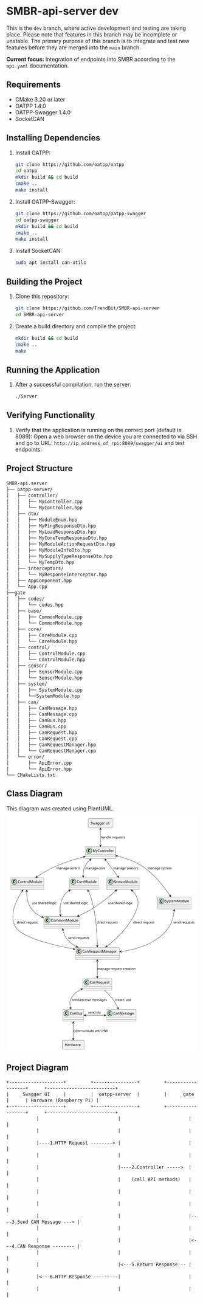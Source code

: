 # SMBR-api-server dev
This is the `dev` branch, where active development and testing are taking place. Please note that features in this branch may be incomplete or unstable. The primary purpose of this branch is to integrate and test new features before they are merged into the `main` branch.

**Current focus:** Integration of endpoints into SMBR according to the `api.yaml` documentation.

## Requirements
- CMake 3.20 or later
- OATPP 1.4.0
- OATPP-Swagger 1.4.0
- SocketCAN

## Installing Dependencies
1. Install OATPP:
    ```sh
    git clone https://github.com/oatpp/oatpp
    cd oatpp
    mkdir build && cd build
    cmake ..
    make install
    ```
2. Install OATPP-Swagger:
    ```sh
    git clone https://github.com/oatpp/oatpp-swagger
    cd oatpp-swagger
    mkdir build && cd build
    cmake ..
    make install
    ```
3. Install SocketCAN:
    ```sh
    sudo apt install can-utils
    ```

## Building the Project
1. Clone this repository:
    ```sh
    git clone https://github.com/TrendBit/SMBR-api-server
    cd SMBR-api-server
    ```
2. Create a build directory and compile the project:
    ```sh
    mkdir build && cd build
    cmake ..
    make
    ```

## Running the Application
1. After a successful compilation, run the server:
    ```sh
    ./Server
    ```

## Verifying Functionality
1. Verify that the application is running on the correct port (default is 8089):
    Open a web browser on the device you are connected to via SSH and go to URL: `http://ip_address_of_rpi:8089/swagger/ui` and test endpoints.

## Project Structure
```
SMBR-api.server
├── oatpp-server/
│   ├── controller/                       
│   │   ├── MyController.cpp
│   │   └── MyController.hpp
│   ├── dto/
│   │   ├── ModuleEnum.hpp             
│   │   ├── MyPingResponseDto.hpp           
│   │   ├── MyLoadResponseDto.hpp          
│   │   ├── MyCoreTempResponseDto.hpp                  
│   │   ├── MyModuleActionRequestDto.hpp       
│   │   ├── MyModuleInfoDto.hpp               
│   │   ├── MySupplyTypeResponseDto.hpp             
│   │   └── MyTempDto.hpp        
│   ├── interceptors/
│   │   └── MyResponseInterceptor.hpp
│   ├── AppComponent.hpp
│   └── App.cpp                      
├──gate
│   ├── codes/
│   │   └── codes.hpp
│   ├── base/
│   │   ├── CommonModule.cpp   
│   │   └── CommonModule.hpp
│   ├── core/
│   │   ├── CoreModule.cpp               
│   │   └── CoreModule.hpp
│   ├── control/
│   │   ├── ControlModule.cpp             
│   │   └── ControlModule.hpp
│   ├── sensor/
│   │   ├── SensorModule.cpp             
│   │   └── SensorModule.hpp
│   ├── system/
│   │   ├── SystemModule.cpp             
│   │   └──SystemModule.hpp             
│   ├── can/
│   │   ├── CanMessage.hpp               
│   │   ├── CanMessage.cpp                            
│   │   ├── CanBus.hpp                   
│   │   ├── CanBus.cpp                   
│   │   ├── CanRequest.hpp               
│   │   ├── CanRequest.cpp               
│   │   ├── CanRequestManager.hpp        
│   │   └── CanRequestManager.cpp                  
│   └── error/
│       ├── ApiError.cpp                 
│       └── ApiError.hpp                                   
└── CMakeLists.txt  
```
## Class Diagram

This diagram was created using PlantUML.

![Class Diagram](./images/class_diagram.svg)



## Project Diagram
```
+--------------------+         +----------------+         +------------------+      +-------------------------+
|     Swagger UI     |         |  oatpp-server  |         |      gate        |      | Hardware (Raspberry Pi) |
+--------------------+         +----------------+         +------------------+      +-------------------------+
           |                             |                         |                            |
           |                             |                         |                            |
           |----1.HTTP Request --------> |                         |                            |
           |                             |                         |                            |
           |                             |----2.Controller ----->  |                            |
           |                             |    (call API methods)   |                            |
           |                             |                         |                            |
           |                             |                         |                            |
           |                             |                         |----3.Send CAN Message ---> |
           |                             |                         |                            |
           |                             |                         |<---4.CAN Response -------- |
           |                             |                         |                            |
           |                             |<---5.Return Response -- |                            |
           |<---6.HTTP Response ---------|                         |                            |
           |                             |                         |                            |
```
